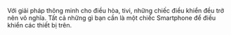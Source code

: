 ﻿Với giải pháp thông minh cho điều hòa, tivi, những chiếc điều khiển đều trở nên vô nghĩa. Tất cả những gì bạn cần là một chiếc Smartphone để điều khiển các thiết bị trên.